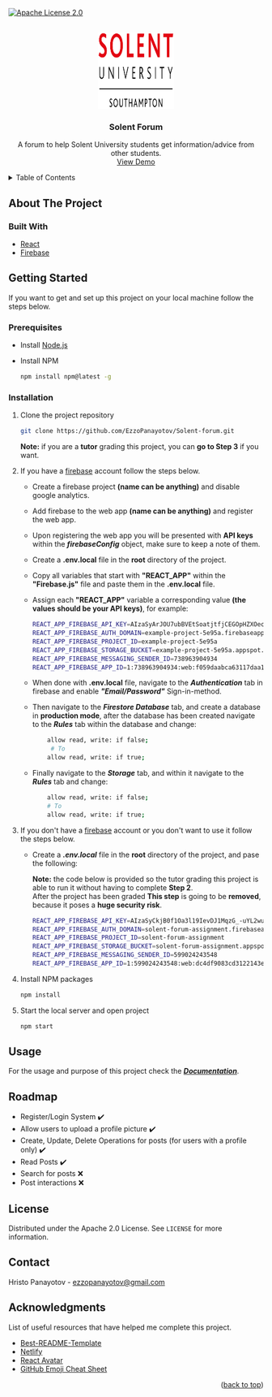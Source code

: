 <div id="top"></div>
<!--
*** Thanks for checking out the Best-README-Template. If you have a suggestion
*** that would make this better, please fork the repo and create a pull request
*** or simply open an issue with the tag "enhancement".
*** Don't forget to give the project a star!
*** Thanks again! Now go create something AMAZING! :D
-->



<!-- PROJECT SHIELDS -->
<!--
*** I'm using markdown "reference style" links for readability.
*** Reference links are enclosed in brackets [ ] instead of parentheses ( ).
*** See the bottom of this document for the declaration of the reference variables
*** for contributors-url, forks-url, etc. This is an optional, concise syntax you may use.
*** https://www.markdownguide.org/basic-syntax/#reference-style-links
-->

[![Apache License 2.0][license-shield]][license-url]



<!-- PROJECT LOGO -->
<br />
<div align="center">
  <a href="https://github.com/EzzoPanayotov/Solent-forum">
    <img src="public/Images/solentLogo.svg" alt="Logo" width="150" height="150">
  </a>

<h3 align="center">Solent Forum</h3>

  <p align="center">
  A forum to help Solent University students get information/advice from other students.
    <br />
    <a href="https://solent-forum.netlify.app/no-user">View Demo</a>
</div>

<!-- TABLE OF CONTENTS -->
<details>
  <summary>Table of Contents</summary>
  <ol>
    <li>
      <a href="#about-the-project">About The Project</a>
      <ul>
        <li><a href="#built-with">Built With</a></li>
      </ul>
    </li>
    <li>
      <a href="#getting-started">Getting Started</a>
      <ul>
        <li><a href="#prerequisites">Prerequisites</a></li>
        <li><a href="#installation">Installation</a></li>
      </ul>
    </li>
    <li><a href="#usage">Usage</a></li>
    <li><a href="#roadmap">Roadmap</a></li>
    <li><a href="#license">License</a></li>
    <li><a href="#contact">Contact</a></li>
    <li><a href="#acknowledgments">Acknowledgments</a></li>
  </ol>
</details>

<!-- ABOUT THE PROJECT -->
## About The Project

### Built With

* [React](https://reactjs.org/)
* [Firebase](https://firebase.google.com/)

<!-- GETTING STARTED -->
## Getting Started

If you want to get and set up this project on your local machine follow the steps below.

### Prerequisites

* Install [Node.js](https://nodejs.org/en/) 
* Install NPM
  
  ```sh
  npm install npm@latest -g
  ```

### Installation

1. Clone the project repository
   ```sh
   git clone https://github.com/EzzoPanayotov/Solent-forum.git
   ```
    **Note:** if you are a **tutor** grading this project, you can **go to Step 3** if you want. 
2. If you have a [firebase](https://firebase.google.com/) account follow the steps below.
   * Create a firebase project **(name can be anything)** and disable google analytics.

   * Add firebase to the web app **(name can be anything)** and register the web app.

   * Upon registering the web app you will be presented with **API keys** within the ***firebaseConfig*** object, make sure to keep a note of them.

   * Create a **.env.local** file in the **root** directory of the project.

   * Copy all variables that start with **"REACT_APP"** within the **"Firebase.js"** file and paste them in the **.env.local** file.

   * Assign each **"REACT_APP"** variable a corresponding value **(the values should be your API keys)**, for example:
        ```sh
        REACT_APP_FIREBASE_API_KEY=AIzaSyArJOU7ubBVEtSoatjtfjCEGOpHZXOecbQ
        REACT_APP_FIREBASE_AUTH_DOMAIN=example-project-5e95a.firebaseapp.com
        REACT_APP_FIREBASE_PROJECT_ID=example-project-5e95a
        REACT_APP_FIREBASE_STORAGE_BUCKET=example-project-5e95a.appspot.com
        REACT_APP_FIREBASE_MESSAGING_SENDER_ID=738963904934
        REACT_APP_FIREBASE_APP_ID=1:738963904934:web:f059daabca63117daa1767
        ```
    * When done with **.env.local** file, navigate to the ***Authentication*** tab in firebase and enable ***"Email/Password"*** Sign-in-method.

    * Then navigate to the ***Firestore Database*** tab, and create a database in **production mode**, after the database has been created navigate to the ***Rules*** tab within the database and change:
        ```sh
            allow read, write: if false;
             # To
            allow read, write: if true;
        ```  
    * Finally navigate to the ***Storage*** tab, and within it navigate to the ***Rules*** tab and change:
        ```sh
            allow read, write: if false;
            # To
            allow read, write: if true;
        ```

3. If you don't have a [firebase](https://firebase.google.com/) account or you don't want to use it follow the steps below.

    * Create a ***.env.local*** file in the **root** directory of the project, and pase the following:

        **Note:** the code below is provided so the tutor grading this project is able to run it without having to complete **Step 2**.<br/>
        After the project has been graded **This step** is going to be **removed**, because it poses a **huge security risk**.
        ```sh
        REACT_APP_FIREBASE_API_KEY=AIzaSyCkjB0f1Oa3l19IevDJ1MqzG_-uYL2wuuE
        REACT_APP_FIREBASE_AUTH_DOMAIN=solent-forum-assignment.firebaseapp.com
        REACT_APP_FIREBASE_PROJECT_ID=solent-forum-assignment
        REACT_APP_FIREBASE_STORAGE_BUCKET=solent-forum-assignment.appspot.com
        REACT_APP_FIREBASE_MESSAGING_SENDER_ID=599024243548
        REACT_APP_FIREBASE_APP_ID=1:599024243548:web:dc4df9083cd3122143e799
        ```
4. Install NPM packages
   ```sh
   npm install
   ```
5. Start the local server and open project
   ```sh
   npm start
   ```

<!-- USAGE EXAMPLES -->
## Usage

For the usage and purpose of this project check the ***[Documentation](https://example.com)***.

<!-- ROADMAP -->
## Roadmap

- Register/Login System :heavy_check_mark:
- Allow users to upload a profile picture :heavy_check_mark:
- Create, Update, Delete Operations for posts (for users with a profile only) :heavy_check_mark:
- Read Posts :heavy_check_mark:
- Search for posts :x:
- Post interactions :x:

<!-- LICENSE -->
## License

Distributed under the Apache 2.0 License. See `LICENSE` for more information.

<!-- CONTACT -->
## Contact

Hristo Panayotov - [ezzopanayotov@gmail.com](mailto:ezzopanayotov@gmail.com)

<!-- ACKNOWLEDGMENTS -->
## Acknowledgments
List of useful resources that have helped me complete this project.
* [Best-README-Template](https://github.com/othneildrew/Best-README-Template)
* [Netlify](https://www.netlify.com/)
* [React Avatar](https://mui.com/material-ui/react-avatar/)
* [GitHub Emoji Cheat Sheet](https://www.webfx.com/tools/emoji-cheat-sheet/)

<p align="right">(<a href="#top">back to top</a>)</p>

<!-- MARKDOWN LINKS & IMAGES -->
<!-- https://www.markdownguide.org/basic-syntax/#reference-style-links -->
[license-shield]: https://img.shields.io/badge/License-Apache_2.0-blue.svg
[license-url]: https://github.com/EzzoPanayotov/Solent-forum/blob/main/LICENSE
[product-screenshot]: images/screenshot.png